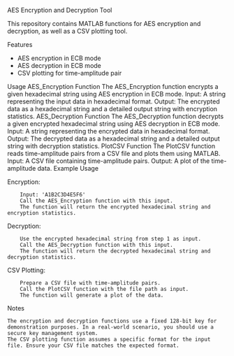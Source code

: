AES Encryption and Decryption Tool

This repository contains MATLAB functions for AES encryption and decryption, as well as a CSV plotting tool.

Features
- AES encryption in ECB mode
- AES decryption in ECB mode
- CSV plotting for time-amplitude pair


Usage
AES_Encryption Function
The AES_Encryption function encrypts a given hexadecimal string using AES encryption in ECB mode. Input: A string representing the input data in hexadecimal format.
Output: The encrypted data as a hexadecimal string and a detailed output string with encryption statistics.
AES_Decryption Function
The AES_Decryption function decrypts a given encrypted hexadecimal string using AES decryption in ECB mode. Input: A string representing the encrypted data in hexadecimal format.
Output: The decrypted data as a hexadecimal string and a detailed output string with decryption statistics.
PlotCSV Function
The PlotCSV function reads time-amplitude pairs from a CSV file and plots them using MATLAB. Input: A CSV file containing time-amplitude pairs.
Output: A plot of the time-amplitude data.
Example Usage

Encryption:

        Input: 'A1B2C3D4E5F6'
        Call the AES_Encryption function with this input.
        The function will return the encrypted hexadecimal string and encryption statistics.
        
Decryption:
 
        Use the encrypted hexadecimal string from step 1 as input.
        Call the AES_Decryption function with this input.
        The function will return the decrypted hexadecimal string and decryption statistics.
        
CSV Plotting:

        Prepare a CSV file with time-amplitude pairs.
        Call the PlotCSV function with the file path as input.
        The function will generate a plot of the data.

Notes

    The encryption and decryption functions use a fixed 128-bit key for demonstration purposes. In a real-world scenario, you should use a secure key management system. 
    The CSV plotting function assumes a specific format for the input file. Ensure your CSV file matches the expected format.
